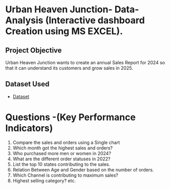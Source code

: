 # Urban Heaven Junction- Data-Analysis (Interactive dashboard Creation using MS EXCEL).

## Project Objective

Urban Heaven Junction wants to create an annual Sales Report for 2024 so that it can understand its customers and grow sales in 2025.

## Dataset Used
- <a href="https://github.com/ShubhamPrajapati2004/Data--Analysis-Dashboard/blob/main/Urban%20Heaven%20Junction%20Analysis.xlsx"> Dataset </a>

# Questions -(Key Performance Indicators)

1. Compare the sales and orders using a Single chart
2. Which month got the highest sales and orders? 
3. Who purchased more men or women in 2024?
4. What are the different order statuses in 2022?
5. List the top 10 states contributing to the sales.
6. Relation Between Age and Gender based on the number of orders. 
7. Which Channel is contributing to maximum sales?
8. Highest selling category? etc.

